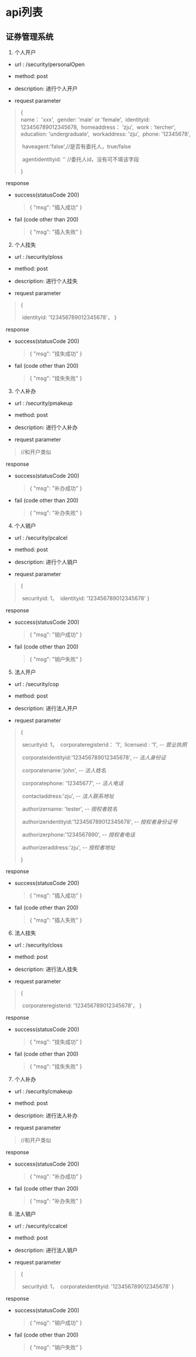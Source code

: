# api列表
## 证券管理系统
1. 个人开户
- url : /security/personalOpen

- method: post

- description: 进行个人开户

- request parameter
> { 	
> ​	name： 'xxx',
> ​	gender: 'male' or 'female',
> ​	identityid: 123456789012345678,
> ​	homeaddress： 'zju',
> ​	work : 'tercher',
> ​	education: 'undergraduate',
> ​	workaddress: 'zju',
> ​	phone: '12345678',
>
> ​	haveagent:'false',//是否有委托人，true/false
>
> ​	agentidentityid: '' //委托人id，没有可不填该字段
>
> }

response

- success(statusCode 200)

  >  {
  >      "msg": "插入成功"
  >  }	
  
- fail (code other than 200)

  >{
  >  "msg": "插入失败"
  >}	
  >

2. 个人挂失

- url : /security/ploss

- method: post

- description: 进行个人挂失

- request parameter
> { 	
>
> ​	identityid: '123456789012345678'，
> }

response

- success(statusCode 200)

  >  {
  >      "msg": "挂失成功"
  >  }	
  
- fail (code other than 200)

  >{
  >  "msg": "挂失失败"
  >}	
  


3. 个人补办

 - url : /security/pmakeup

- method: post

- description: 进行个人补办

- request parameter
> //和开户类似

response

- success(statusCode 200)

  >  {
  >      "msg": "补办成功"
  >  }	
  
- fail (code other than 200)

  >{
  >  "msg": "补办失败"
  >}	
4. 个人销户

- url : /security/pcalcel

- method: post

- description: 进行个人销户

- request parameter
> { 	
>
> ​	securityid: 1，
> ​	identityid: '123456789012345678'
> }

response

- success(statusCode 200)

  >  {
  >      "msg": "销户成功"
  >  }	
  
- fail (code other than 200)

  >{
  >  	"msg": "销户失败"
  >}	

5. 法人开户
- url : /security/cop

- method: post

- description: 进行法人开户

- request parameter
> { 	
>
> ​	securityid: 1，
> ​	corporateregisterid： '1',
> ​	licenseid : '1', *-- 营业执照*
>
> ​    corporateidentityid:'123456789012345678', *-- 法人身份证*
>
> ​    corporatename:'john', *-- 法人姓名*
>
> ​    corporatephone: '12345677', *-- 法人电话*
>
> ​    contactaddress:'zju', *-- 法人联系地址* 
>
> ​    authorizername: 'tester', *-- 授权者姓名* 
>
> ​    authorizeridentityid:'123456789012345678', *-- 授权者身份证号* 
>
> ​    authorizerphone:'1234567890', *-- 授权者电话* 
>
> ​    authorizeraddress:'zju', *-- 授权者地址* 
>
> }

response

- success(statusCode 200)

  >  {
  >      "msg": "插入成功"
  >  }	
  
- fail (code other than 200)

  >{
  >  "msg": "插入失败"
  >}	

6. 法人挂失

- url : /security/closs

- method: post

- description: 进行法人挂失

- request parameter
> { 	
>
> ​	corporateregisterid: '123456789012345678'，
> }

response

- success(statusCode 200)

  >  {
  >      "msg": "挂失成功"
  >  }	
  
- fail (code other than 200)

  >{
  >  "msg": "挂失失败"
  >}	
  

7. 个人补办

 - url : /security/cmakeup

- method: post

- description: 进行法人补办

- request parameter
> //和开户类似

response

- success(statusCode 200)

  >  {
  >      "msg": "补办成功"
  >  }	
  
- fail (code other than 200)

  >{
  >  "msg": "补办失败"
  >}	
8. 法人销户

- url : /security/ccalcel

- method: post

- description: 进行法人销户

- request parameter
> { 	
>
> ​	securityid: 1，
> ​	corporateidentityid: '123456789012345678'
> }

response

- success(statusCode 200)

  >  {
  >      "msg": "销户成功"
  >  }	
  
- fail (code other than 200)

  >{
  >  	"msg": "销户失败"
  >}	